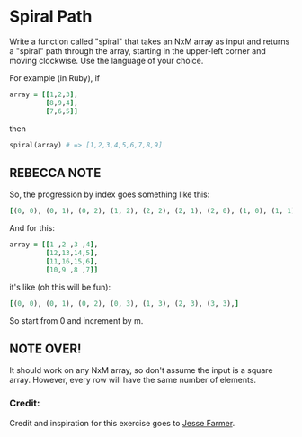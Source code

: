 # Spiral Path

Write a function called "spiral" that takes an NxM array as input and returns a "spiral" path through the array, starting in the upper-left corner and moving clockwise.  Use the  language of your choice.

For example (in Ruby), if

```ruby
array = [[1,2,3],
         [8,9,4],
         [7,6,5]]
```

then

```ruby
spiral(array) # => [1,2,3,4,5,6,7,8,9]
```

## REBECCA NOTE

So, the progression by index goes something like this:

```ruby
[(0, 0), (0, 1), (0, 2), (1, 2), (2, 2), (2, 1), (2, 0), (1, 0), (1, 1)]
```

And for this:

```ruby
array = [[1 ,2 ,3 ,4],
         [12,13,14,5],
         [11,16,15,6],
         [10,9 ,8 ,7]]
```
it's like (oh this will be fun):

```ruby
[(0, 0), (0, 1), (0, 2), (0, 3), (1, 3), (2, 3), (3, 3),]
```

So start from 0 and increment by m.

## NOTE OVER!

It should work on any NxM array, so don't assume the input is a square array.  However, every row will have the same number of elements.


### Credit:

Credit and inspiration for this exercise goes to [Jesse Farmer](https://gist.github.com/jfarmer/b043eee597d2f4934fb2#file-spiral-md).